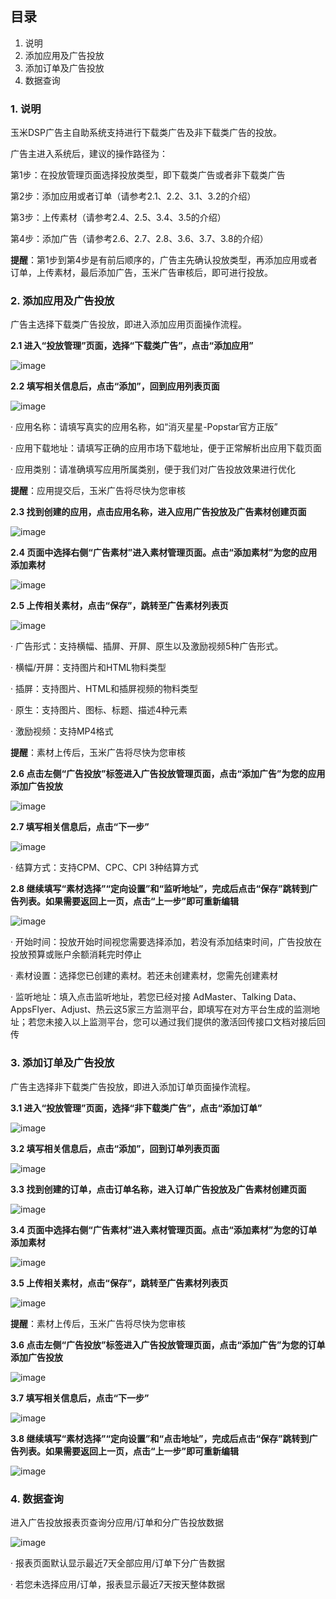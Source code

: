 ##    **目录**
1. 说明
2. 添加应用及广告投放
3. 添加订单及广告投放
4. 数据查询


### **1. 说明**

玉米DSP广告主自助系统支持进行下载类广告及非下载类广告的投放。

广告主进入系统后，建议的操作路径为：

第1步：在投放管理页面选择投放类型，即下载类广告或者非下载类广告

第2步：添加应用或者订单（请参考2.1、2.2、3.1、3.2的介绍）

第3步：上传素材（请参考2.4、2.5、3.4、3.5的介绍）

第4步：添加广告（请参考2.6、2.7、2.8、3.6、3.7、3.8的介绍）

**提醒**：第1步到第4步是有前后顺序的，广告主先确认投放类型，再添加应用或者订单，上传素材，最后添加广告，玉米广告审核后，即可进行投放。


### **2. 添加应用及广告投放**

广告主选择下载类广告投放，即进入添加应用页面操作流程。

**2.1 进入“投放管理”页面，选择“下载类广告”，点击“添加应用”**

![image](https://note.youdao.com/yws/public/resource/56405b906a6a701a54db533c2b200532/xmlnote/WEBRESOURCE84344ba9b8db44b2d32e5b23b0cf8ece/418)

**2.2 填写相关信息后，点击“添加”，回到应用列表页面**

![image](https://note.youdao.com/yws/public/resource/56405b906a6a701a54db533c2b200532/xmlnote/WEBRESOURCE8b26fcbfce27cea6e9b30e4f3e06b7fe/432)

· 应用名称：请填写真实的应用名称，如“消灭星星-Popstar官方正版”

· 应用下载地址：请填写正确的应用市场下载地址，便于正常解析出应用下载页面

· 应用类别：请准确填写应用所属类别，便于我们对广告投放效果进行优化

**提醒**：应用提交后，玉米广告将尽快为您审核

**2.3 找到创建的应用，点击应用名称，进入应用广告投放及广告素材创建页面**

![image](https://note.youdao.com/yws/public/resource/56405b906a6a701a54db533c2b200532/xmlnote/WEBRESOURCE7dfa1bfe8e9117002b29d1e2f04fe9c5/449)

**2.4 页面中选择右侧“广告素材”进入素材管理页面。点击“添加素材”为您的应用添加素材**

![image](https://note.youdao.com/yws/public/resource/56405b906a6a701a54db533c2b200532/xmlnote/WEBRESOURCE2ad9a60c221ce6bb8bb477e62da643c9/646)

**2.5 上传相关素材，点击“保存”，跳转至广告素材列表页**

![image](https://note.youdao.com/yws/public/resource/56405b906a6a701a54db533c2b200532/xmlnote/WEBRESOURCEf20af7d9cde43b1db9359ed1eeeb2578/453)

· 广告形式：支持横幅、插屏、开屏、原生以及激励视频5种广告形式。

· 横幅/开屏：支持图片和HTML物料类型

· 插屏：支持图片、HTML和插屏视频的物料类型

· 原生：支持图片、图标、标题、描述4种元素

· 激励视频：支持MP4格式

**提醒**：素材上传后，玉米广告将尽快为您审核

**2.6 点击左侧“广告投放”标签进入广告投放管理页面，点击“添加广告”为您的应用添加广告投放**

![image](https://note.youdao.com/yws/public/resource/56405b906a6a701a54db533c2b200532/xmlnote/WEBRESOURCE1ea1fea78d3ab225a5fd8d3a13c7c538/488)

**2.7 填写相关信息后，点击“下一步”**

![image](https://note.youdao.com/yws/public/resource/56405b906a6a701a54db533c2b200532/xmlnote/WEBRESOURCEd60b8af6f51b78c8303b601a4531f632/569)

· 结算方式：支持CPM、CPC、CPI 3种结算方式

**2.8 继续填写“素材选择”“定向设置”和“监听地址”，完成后点击“保存”跳转到广告列表。如果需要返回上一页，点击“上一步”即可重新编辑**

![image](https://note.youdao.com/yws/public/resource/56405b906a6a701a54db533c2b200532/xmlnote/WEBRESOURCE9b855f034fb021b13ad69d4821c034cb/573)

· 开始时间：投放开始时间视您需要选择添加，若没有添加结束时间，广告投放在投放预算或账户余额消耗完时停止

· 素材设置：选择您已创建的素材。若还未创建素材，您需先创建素材

· 监听地址：填入点击监听地址，若您已经对接 AdMaster、Talking Data、AppsFlyer、Adjust、热云这5家三方监测平台，即填写在对方平台生成的监测地址；若您未接入以上监测平台，您可以通过我们提供的激活回传接口文档对接后回传

### **3. 添加订单及广告投放**

广告主选择非下载类广告投放，即进入添加订单页面操作流程。

**3.1 进入“投放管理”页面，选择“非下载类广告”，点击“添加订单”**

![image](https://note.youdao.com/yws/public/resource/56405b906a6a701a54db533c2b200532/xmlnote/WEBRESOURCE1d76c2fd8a559bf9f3928a0c6f0a6d1d/644)

**3.2 填写相关信息后，点击“添加”，回到订单列表页面**

![image](https://note.youdao.com/yws/public/resource/56405b906a6a701a54db533c2b200532/xmlnote/WEBRESOURCE72f2724813b035337127f3a42886c6d8/579)

**3.3 找到创建的订单，点击订单名称，进入订单广告投放及广告素材创建页面**

![image](https://note.youdao.com/yws/public/resource/56405b906a6a701a54db533c2b200532/xmlnote/WEBRESOURCE875dd671aaf64ef6fc10a38d278546e6/593)

**3.4 页面中选择右侧“广告素材”进入素材管理页面。点击“添加素材”为您的订单添加素材**

![image](https://note.youdao.com/yws/public/resource/56405b906a6a701a54db533c2b200532/xmlnote/WEBRESOURCEd4eb16a57a502605d873ca8e01b44c93/602)

**3.5 上传相关素材，点击“保存”，跳转至广告素材列表页**

![image](https://note.youdao.com/yws/public/resource/56405b906a6a701a54db533c2b200532/xmlnote/WEBRESOURCEa748ee950089131ddf1961a72fcdaf70/604)

**提醒**：素材上传后，玉米广告将尽快为您审核

**3.6 点击左侧“广告投放”标签进入广告投放管理页面，点击“添加广告”为您的订单添加广告投放**

![image](https://note.youdao.com/yws/public/resource/56405b906a6a701a54db533c2b200532/xmlnote/WEBRESOURCE454c2d23b8fec7d96cbfce3bb25f288b/606)

**3.7 填写相关信息后，点击“下一步”**

![image](https://note.youdao.com/yws/public/resource/56405b906a6a701a54db533c2b200532/xmlnote/WEBRESOURCE11c05d4db5c661118b57cabd21543a8b/608)

**3.8 继续填写“素材选择”“定向设置”和“点击地址”，完成后点击“保存”跳转到广告列表。如果需要返回上一页，点击“上一步”即可重新编辑**

![image](https://note.youdao.com/yws/public/resource/56405b906a6a701a54db533c2b200532/xmlnote/WEBRESOURCE1884732ffd62639653e7abb560d5e2cd/581)



### **4. 数据查询**

进入广告投放报表页查询分应用/订单和分广告投放数据

![image](https://note.youdao.com/yws/public/resource/56405b906a6a701a54db533c2b200532/xmlnote/WEBRESOURCE3f1a8892ecf6a9b2ae849806c7e736c0/542)

· 报表页面默认显示最近7天全部应用/订单下分广告数据

· 若您未选择应用/订单，报表显示最近7天按天整体数据
